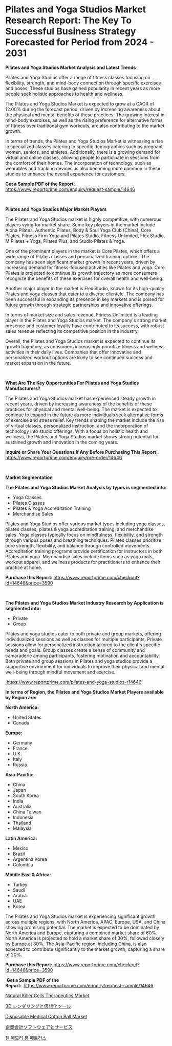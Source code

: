 <p><h1>Pilates and Yoga Studios Market Research Report: The Key To Successful Business Strategy Forecasted for Period from 2024 - 2031</h1></p><p><strong>Pilates and Yoga Studios Market Analysis and Latest Trends</strong></p>
<p><p>Pilates and Yoga Studios offer a range of fitness classes focusing on flexibility, strength, and mind-body connection through specific exercises and poses. These studios have gained popularity in recent years as more people seek holistic approaches to health and wellness.</p><p>The Pilates and Yoga Studios Market is expected to grow at a CAGR of 12.00% during the forecast period, driven by increasing awareness about the physical and mental benefits of these practices. The growing interest in mind-body exercises, as well as the rising preference for alternative forms of fitness over traditional gym workouts, are also contributing to the market growth.</p><p>In terms of trends, the Pilates and Yoga Studios Market is witnessing a rise in specialized classes catering to specific demographics such as pregnant women, seniors, and athletes. Additionally, there is a growing demand for virtual and online classes, allowing people to participate in sessions from the comfort of their homes. The incorporation of technology, such as wearables and tracking devices, is also becoming more common in these studios to enhance the overall experience for customers.</p></p>
<p><strong>Get a Sample PDF of the Report:&nbsp;</strong> <a href="https://www.reportprime.com/enquiry/request-sample/14646">https://www.reportprime.com/enquiry/request-sample/14646</a></p>
<p>&nbsp;</p>
<p><strong>Pilates and Yoga Studios Major Market Players</strong></p>
<p><p>The Pilates and Yoga Studios market is highly competitive, with numerous players vying for market share. Some key players in the market include Alona Pilates, Authentic Pilates, Body & Soul Yoga Club (China), Core Pilates, Fitness Firm Yoga and Pilates Studio, Fitness Unlimited, Flex Studio, M Pilates + Yoga, Pilates Plus, and Studio Pilates & Yoga.</p><p>One of the prominent players in the market is Core Pilates, which offers a wide range of Pilates classes and personalized training options. The company has seen significant market growth in recent years, driven by increasing demand for fitness-focused activities like Pilates and yoga. Core Pilates is projected to continue its growth trajectory as more consumers recognize the benefits of these exercises for overall health and well-being.</p><p>Another major player in the market is Flex Studio, known for its high-quality Pilates and yoga classes that cater to a diverse clientele. The company has been successful in expanding its presence in key markets and is poised for future growth through strategic partnerships and innovative offerings.</p><p>In terms of market size and sales revenue, Fitness Unlimited is a leading player in the Pilates and Yoga Studios market. The company's strong market presence and customer loyalty have contributed to its success, with robust sales revenue reflecting its competitive position in the industry.</p><p>Overall, the Pilates and Yoga Studios market is expected to continue its growth trajectory, as consumers increasingly prioritize fitness and wellness activities in their daily lives. Companies that offer innovative and personalized workout options are likely to see continued success and market expansion in the future.</p></p>
<p>&nbsp;</p>
<p><strong>What Are The Key Opportunities For Pilates and Yoga Studios Manufacturers?</strong></p>
<p><p>The Pilates and Yoga Studios market has experienced steady growth in recent years, driven by increasing awareness of the benefits of these practices for physical and mental well-being. The market is expected to continue to expand in the future as more individuals seek alternative forms of exercise and stress relief. Key trends shaping the market include the rise of virtual classes, personalized instruction, and the incorporation of technology into studio offerings. With a focus on holistic health and wellness, the Pilates and Yoga Studios market shows strong potential for sustained growth and innovation in the coming years.</p></p>
<p><strong>Inquire or Share Your Questions If Any Before Purchasing This Report:</strong> <a href="https://www.reportprime.com/enquiry/pre-order/14646">https://www.reportprime.com/enquiry/pre-order/14646</a></p>
<p>&nbsp;</p>
<p><strong>Market Segmentation</strong></p>
<p><strong>The Pilates and Yoga Studios Market Analysis by types is segmented into:</strong></p>
<p><ul><li>Yoga Classes</li><li>Pilates Classes</li><li>Pilates & Yoga Accreditation Training</li><li>Merchandise Sales</li></ul></p>
<p><p>Pilates and Yoga Studios offer various market types including yoga classes, pilates classes, pilates & yoga accreditation training, and merchandise sales. Yoga classes typically focus on mindfulness, flexibility, and strength through various poses and breathing techniques. Pilates classes prioritize core strength, flexibility, and balance through controlled movements. Accreditation training programs provide certification for instructors in both Pilates and yoga. Merchandise sales include items such as yoga mats, workout apparel, and wellness products for practitioners to enhance their practice at home.</p></p>
<p><strong>Purchase this Report:&nbsp;</strong><a href="https://www.reportprime.com/checkout?id=14646&price=3590">https://www.reportprime.com/checkout?id=14646&price=3590</a></p>
<p>&nbsp;</p>
<p><strong>The Pilates and Yoga Studios Market Industry Research by Application is segmented into:</strong></p>
<p><ul><li>Private</li><li>Group</li></ul></p>
<p><p>Pilates and yoga studios cater to both private and group markets, offering individualized sessions as well as classes for multiple participants. Private sessions allow for personalized instruction tailored to the client's specific needs and goals. Group classes create a sense of community and camaraderie among participants, fostering motivation and accountability. Both private and group sessions in Pilates and yoga studios provide a supportive environment for individuals to improve their physical and mental well-being through mindful movement and exercise.</p></p>
<p><a href="https://www.reportprime.com/pilates-and-yoga-studios-r14646">&nbsp;https://www.reportprime.com/pilates-and-yoga-studios-r14646</a></p>
<p><strong>In terms of Region, the Pilates and Yoga Studios Market Players available by Region are:</strong></p>
<p>
    <p> <strong> North America: </strong>
        <ul>
            <li>United States</li>
            <li>Canada</li>
        </ul>
        </p> 
    <p> <strong> Europe: </strong>
        <ul>
            <li>Germany</li>
            <li>France</li>
            <li>U.K.</li>
            <li>Italy</li>
            <li>Russia</li>
        </ul>
        </p> 
    <p> <strong> Asia-Pacific: </strong>
        <ul>
            <li>China</li>
            <li>Japan</li>
            <li>South Korea</li>
            <li>India</li>
            <li>Australia</li>
            <li>China Taiwan</li>
            <li>Indonesia</li>
            <li>Thailand</li>
            <li>Malaysia</li>
        </ul>
        </p> 
    <p> <strong> Latin America: </strong>
        <ul>
            <li>Mexico</li>
            <li>Brazil</li>
            <li>Argentina Korea</li>
            <li>Colombia</li>
        </ul>
        </p> 
    <p> <strong> Middle East & Africa: </strong>
        <ul>
            <li>Turkey</li>
            <li>Saudi</li>
            <li>Arabia</li>
            <li>UAE</li>
            <li>Korea</li>
        </ul>
    </p>
    </p>
<p><p>The Pilates and Yoga Studios market is experiencing significant growth across multiple regions, with North America, APAC, Europe, USA, and China showing promising potential. The market is expected to be dominated by North America and Europe, capturing a combined market share of 60%. North America is projected to hold a market share of 30%, followed closely by Europe at 30%. The Asia-Pacific region, including China, is also expected to contribute significantly to the market growth, capturing a share of 20%.</p></p>
<p><strong>Purchase this Report: </strong><a href="https://www.reportprime.com/checkout?id=14646&price=3590">https://www.reportprime.com/checkout?id=14646&price=3590</a></p>
<p>&nbsp;<strong>Get a Sample PDF of the Report:&nbsp;&nbsp;</strong><a href="https://www.reportprime.com/enquiry/request-sample/14646">https://www.reportprime.com/enquiry/request-sample/14646</a></p>
<p><strong></strong></p>
<p><p><a href="https://github.com/KeeganBarrows2023/Market-Research-Report-List-1/blob/main/natural-killer-cells-therapeutics-market.md">Natural Killer Cells Therapeutics Market</a></p><p><a href="https://github.com/charm854/Market-Research-Report-List-1/blob/main/227361581042.md">3D レンダリングと仮想化ツール</a></p><p><a href="https://www.linkedin.com/pulse/disposable-medical-cotton-ball-market-size-reveals-best-qjurf">Disposable Medical Cotton Ball Market</a></p><p><a href="https://github.com/MacyOrn/Market-Research-Report-List-1/blob/main/448641981043.md">企業会計ソフトウェアとサービス</a></p><p><a href="https://github.com/iansanftyord09878/Market-Research-Report-List-1/blob/main/414612175530.md">젤 메모리 폼 매트리스</a></p></p>